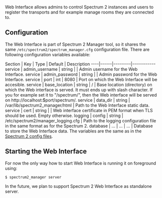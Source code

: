 Web Interface allows admins to control Spectrum 2 instances and users to register the transports and for example manage rooms they are connected to.

## Configuration

The Web Interface is part of Spectrum 2 Manager tool, so it shares the same `/etc/spectrum2/spectrum_manager.cfg` configuration file. There are following configuration variables available:

Section | Key | Type | Default | Description
----|------|---------|------------
service | admin_username | string | | Admin username for the Web Interface.
service | admin_password | string | | Admin password for the Web Interface.
service | port | int | 8080 | Port on which the Web Interface will be accesible.
service | base_location | string | / | Base location (directory) on which the Web interface is served. It must ends up with slash character. If you for example set it to "/spectrum/", then the Web interface will be served on http://localhost:$port/spectrum/.
service | data_dir | string | /var/lib/spectrum2_manager/html | Path to the Web Interface static data.
service | cert | string | | Web interface certificate in PEM format when TLS should be used. Empty otherwise.
logging | config | string | /etc/spectrum2/manager_logging.cfg | Path to the logging configuration file in the same format as for the Spectrum 2.
database | ... | ... | ... | Database to store the Web Interface data. The variables are the same as in the [Spectrum 2 config files](/documentation/configuration/config_file.html#databasedatabase).

## Starting the Web Interface

For now the only way how to start Web Interface is running it on foreground using:

`$ spectrum2_manager server`

In the future, we plan to support Spectrum 2 Web Interface as standalone server.
